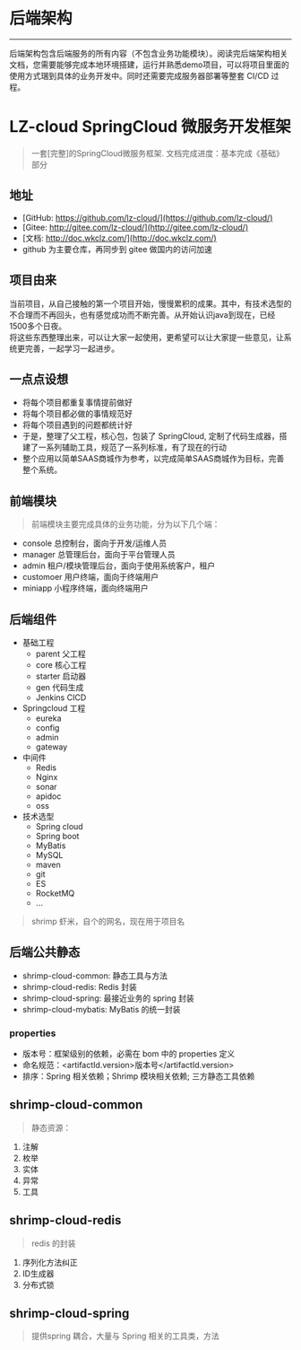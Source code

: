 # 后端架构

***

后端架构包含后端服务的所有内容（不包含业务功能模块）。阅读完后端架构相关文档，您需要能够完成本地环境搭建，运行并熟悉demo项目，可以将项目里面的使用方式㻒到具体的业务开发中。同时还需要完成服务器部署等整套 CI/CD 过程。

# LZ-cloud SpringCloud 微服务开发框架

> 一套[完整]的SpringCloud微服务框架. 文档完成进度：基本完成《基础》部分

## 地址
* [GitHub: https://github.com/lz-cloud/](https://github.com/lz-cloud/)
* [Gitee: http://gitee.com/lz-cloud/](http://gitee.com/lz-cloud/)
* [文档: http://doc.wkclz.com/](http://doc.wkclz.com/)
* github 为主要仓库，再同步到 gitee 做国内的访问加速

## 项目由来
当前项目，从自己接触的第一个项目开始，慢慢累积的成果。其中，有技术选型的不合理而不再回头，也有感觉成功而不断完善。从开始认识java到现在，已经1500多个日夜。 \
将这些东西整理出来，可以让大家一起使用，更希望可以让大家提一些意见，让系统更完善，一起学习一起进步。

## 一点点设想
- 将每个项目都重复事情提前做好
- 将每个项目都必做的事情规范好
- 将每个项目遇到的问题都统计好
- 于是，整理了父工程，核心包，包装了 SpringCloud, 定制了代码生成器，搭建了一系列辅助工具，规范了一系列标准，有了现在的行动
- 整个应用以简单SAAS商城作为参考，以完成简单SAAS商城作为目标，完善整个系统。



## 前端模块
> 前端模块主要完成具体的业务功能，分为以下几个端：
- console 总控制台，面向于开发/运维人员
- manager 总管理后台，面向于平台管理人员
- admin 租户/模块管理后台，面向于使用系统客户，租户
- customoer 用户终端，面向于终端用户
- miniapp 小程序终端，面向终端用户

## 后端组件
- 基础工程
  - parent 父工程
  - core 核心工程
  - starter 启动器
  - gen 代码生成
  - Jenkins CICD
- Springcloud 工程
  - eureka
  - config
  - admin
  - gateway
- 中间件
  - Redis
  - Nginx
  - sonar
  - apidoc
  - oss
- 技术选型
  - Spring cloud
  - Spring boot
  - MyBatis
  - MySQL
  - maven
  - git
  - ES
  - RocketMQ
  - ...


> shrimp 虾米，自个的网名，现在用于项目名

## 后端公共静态
- shrimp-cloud-common: 静态工具与方法
- shrimp-cloud-redis: Redis 封装
- shrimp-cloud-spring: 最接近业务的 spring 封装
- shrimp-cloud-mybatis: MyBatis 的统一封装

### properties
- 版本号：框架级别的依赖，必需在 bom 中的 properties 定义
- 命名规范：<artifactId.version>版本号</artifactId.version>
- 排序：Spring 相关依赖；Shrimp 模块相关依赖; 三方静态工具依赖

## shrimp-cloud-common
> 静态资源：
1. 注解
2. 枚举
3. 实体
4. 异常
5. 工具

## shrimp-cloud-redis
> redis 的封装
1. 序列化方法纠正
2. ID生成器
3. 分布式锁

## shrimp-cloud-spring
> 提供spring 耦合，大量与 Spring 相关的工具类，方法
